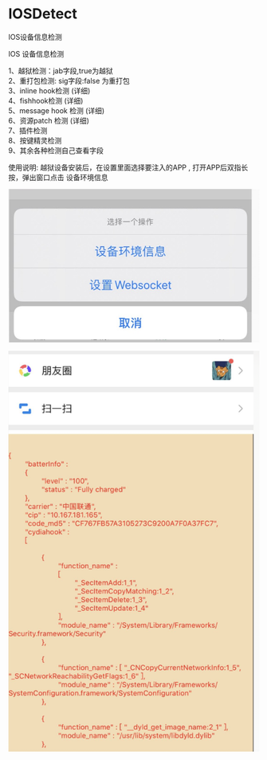 # IOSDetect
IOS设备信息检测

IOS 设备信息检测

1、越狱检测：jab字段,true为越狱 <br>
2、重打包检测: sig字段:false 为重打包 <br>
3、inline hook检测 (详细)<br>
4、fishhook检测   (详细)<br>
5、message hook 检测  (详细)<br>
6、资源patch 检测  (详细)<br>
7、插件检测 <br>
8、按键精灵检测 <br>
9、其余各种检测自己查看字段 <br>

使用说明: 越狱设备安装后，在设置里面选择要注入的APP , 打开APP后双指长按，弹出窗口点击 设备环境信息

![avatar](./setting.jpeg)

![avatar](./deviceInfo.png)

